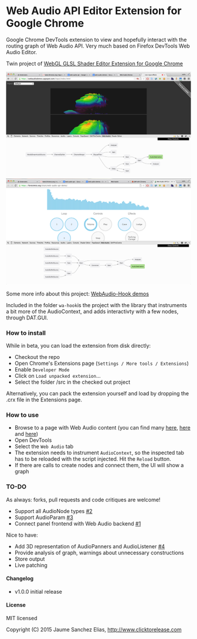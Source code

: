 # Web Audio API Editor Extension for Google Chrome

Google Chrome DevTools extension to view and hopefully interact with the routing graph of Web Audio API. Very much based on Firefox DevTools Web Audio Editor.

Twin project of [WebGL GLSL Shader Editor Extension for Google Chrome
](https://github.com/spite/ShaderEditorExtension)

![Web Audio Editor](/about/snapshot-1.jpg)
![Web Audio Editor](/about/snapshot-2.jpg)

Some more info about this project: [WebAudio-Hook demos](http://www.clicktorelease.com/tmp/wa-hook/)

Included in the folder ``wa-hook``is the project with the library that instruments a bit more of the AudioContext, and adds interactivty with a few nodes, through DAT.GUI.

### How to install ###

While in beta, you can load the extension from disk directly:
- Checkout the repo
- Open Chrome's Extensions page (``Settings / More tools / Extensions``)
- Enable ``Developer Mode``
- Click on ``Load unpacked extension``...
- Select the folder /src in the checked out project

Alternatively, you can pack the extension yourself and load by dropping the .crx file in the Extensions page.

### How to use ###

- Browse to a page with Web Audio content (you can find many [here]( http://webaudiodemos.appspot.com/), [here]( https://chromium.googlecode.com/svn/trunk/samples/audio/samples.html) and [here](https://www.chromeexperiments.com/?q=web%20audio))
- Open DevTools
- Select the ``Web Audio`` tab
- The extension needs to instrument ``AudioContext``, so the inspected tab has to be reloaded with the script injected. Hit the ``Reload`` button.
- If there are calls to create nodes and connect them, the UI will show a graph

### TO-DO ###

As always: forks, pull requests and code critiques are welcome!

- Support all AudioNode types [#2](https://github.com/spite/WebAudioExtension/issues/2)
- Support AudioParam [#3](https://github.com/spite/WebAudioExtension/issues/3)
- Connect panel frontend with Web Audio backend [#1](https://github.com/spite/WebAudioExtension/issues/1)

Nice to have:

- Add 3D representation of AudioPanners and AudioListener [#4](https://github.com/spite/WebAudioExtension/issues/4)
- Provide analysis of graph, warnings about unnecessary constructions
- Store output
- Live patching

#### Changelog ####

- v1.0.0 initial release

#### License ####

MIT licensed

Copyright (C) 2015 Jaume Sanchez Elias, http://www.clicktorelease.com